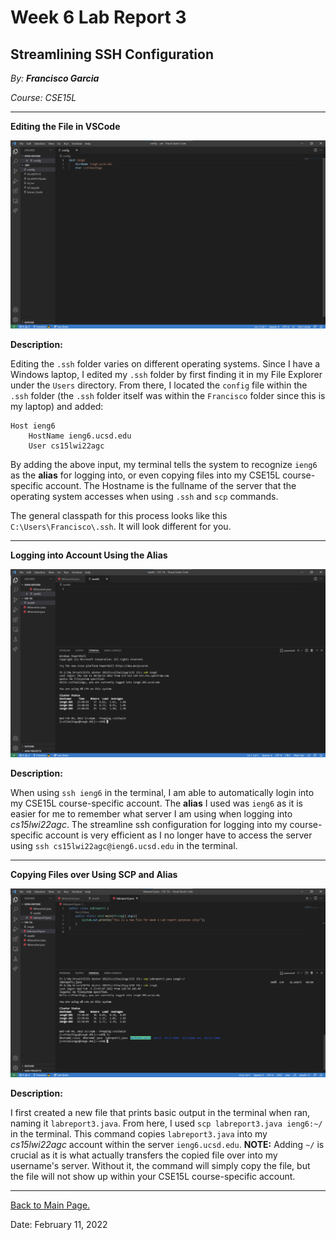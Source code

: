 # Week 6 Lab Report 3

## Streamlining SSH Configuration

*By: **Francisco Garcia***

*Course: CSE15L*

---
**Editing the File in VSCode**

![Image](editfile_ssh_streamline.png)

**Description:**

Editing the `.ssh` folder varies on different operating systems. Since I have a Windows laptop, I edited my `.ssh` folder by first finding it in my File Explorer under the `Users` directory. From there, I located the `config` file within the `.ssh` folder (the `.ssh` folder itself was within the `Francisco` folder since this is my laptop) and added:

```
Host ieng6
    HostName ieng6.ucsd.edu
    User cs15lwi22agc
```
By adding the above input, my terminal tells the system to recognize `ieng6` as the **alias** for logging into, or even copying files into my CSE15L course-specific account. The Hostname is the fullname of the server that the operating system accesses when using `.ssh` and `scp` commands.

The general classpath for this process looks like this `C:\Users\Francisco\.ssh`. It will look different for you. 

---

**Logging into Account Using the Alias**

![Image](ssh_login_week6_labreport.png)

**Description:**

When using `ssh ieng6` in the terminal, I am able to automatically login into my CSE15L course-specific account. The **alias** I used was `ieng6` as it is easier for me to remember what server I am using when logging into *cs15lwi22agc*. The streamline ssh configuration for logging into my course-specific account is very efficient as I no longer have to access the server using `ssh cs15lwi22agc@ieng6.ucsd.edu` in the terminal.

---

**Copying Files over Using SCP and Alias**

![Image](scp_newfile_alias.png)

**Description:**

I first created a new file that prints basic output in the terminal when ran, naming it `labreport3.java`. From here, I used `scp labreport3.java ieng6:~/` in the terminal. This command copies `labreport3.java` into my *cs15lwi22agc* account within the server `ieng6.ucsd.edu`. **NOTE:** Adding `~/` is crucial as it is what actually transfers the copied file over into my username's server. Without it, the command will simply copy the file, but the file will not show up within your CSE15L course-specific account.

---

[Back to Main Page.]()

Date: February 11, 2022
